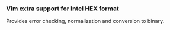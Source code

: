 ### Vim extra support for Intel HEX format

Provides error checking, normalization and conversion to binary.
